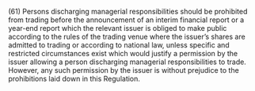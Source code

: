 (61) Persons discharging managerial responsibilities should be prohibited from trading before the announcement of an interim financial report or a year-end report which the relevant issuer is obliged to make public according to the rules of the trading venue where the issuer’s shares are admitted to trading or according to national law, unless specific and restricted circumstances exist which would justify a permission by the issuer allowing a person discharging managerial responsibilities to trade. However, any such permission by the issuer is without prejudice to the prohibitions laid down in this Regulation.